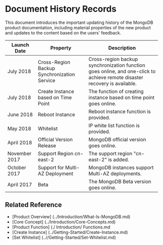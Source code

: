 # Document History Records

This document introduces the important updating history of the MongoDB product documentation, including material properties of the new product and updates to the content based on the users' feedback.

| Launch Date | Property | Description |
|-|-|-|
| July 2018 | Cross-Region Backup Synchronization Service | Cross-region backup synchronization function goes online, and one-click to achieve remote disaster recovery is available. |
|July 2018|Create Instance based on Time Point | The function of creating instance based on time point goes online. |
|June 2018|Reboot Instance| Reboot instance function is provided. |
| May 2018 | Whitelist | IP white list function is provided. |
| April 2018 | Official Version Release | MongoDB official version goes online. |
|November 2017|Support Region cn-east-2| The support region "cn-east-2" is added. |
|October 2017|Support for Multi-AZ Deployment | MongoDB instances support Multi-AZ deployments. |
| April 2017 | Beta | The MongoDB Beta version goes online. |


## Related Reference

- [Product Overview] (../Introduction/What-Is-MongoDB.md)
- [Core Concept] (../Introduction/Core-Concepts.md)
- [Product Function] (./ Introduction/ Functions.md
- [Create Instance] (../Getting-Started/Create-Instance.md)
- [Set Whitelist] (..//Getting-Started/Set-Whitelist.md)
